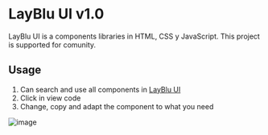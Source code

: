 # LayBlu UI v1.0
LayBlu UI is a components libraries in HTML, CSS y JavaScript. This project is supported for comunity.

## Usage
1. Can search and use all components in [LayBlu UI](https://layblu-ui.vercel.app/)
2. Click in view code
3. Change, copy and adapt the component to what you need

![image](https://user-images.githubusercontent.com/88917568/175358748-f42aa019-58c1-4ce5-a00f-d1d90f3063fb.png)
